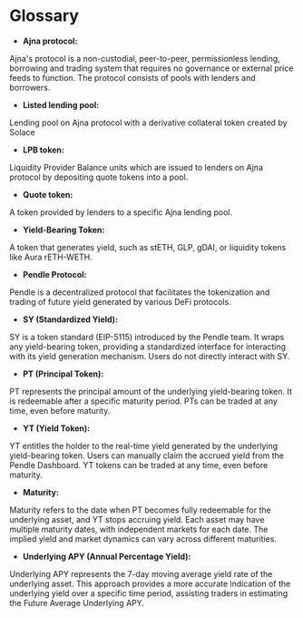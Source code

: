 # Glossary

* **Ajna protocol:**

Ajna's protocol is a non-custodial, peer-to-peer, permissionless lending, borrowing and trading system that requires no governance or external price feeds to function. The protocol consists of pools with lenders and borrowers.

* **Listed lending pool:**

Lending pool on Ajna protocol with a derivative collateral token created by Solace

* **LPB token:**

Liquidity Provider Balance units which are issued to lenders on Ajna protocol by depositing quote tokens into a pool.

* **Quote token:**

A token provided by lenders to a specific Ajna lending pool.

* **Yield-Bearing Token:**

A token that generates yield, such as stETH, GLP, gDAI, or liquidity tokens like Aura rETH-WETH.

* **Pendle Protocol:**

Pendle is a decentralized protocol that facilitates the tokenization and trading of future yield generated by various DeFi protocols.

* **SY (Standardized Yield):**

SY is a token standard (EIP-5115) introduced by the Pendle team. It wraps any yield-bearing token, providing a standardized interface for interacting with its yield generation mechanism. Users do not directly interact with SY.

* **PT (Principal Token):**

PT represents the principal amount of the underlying yield-bearing token. It is redeemable after a specific maturity period. PTs can be traded at any time, even before maturity.

* **YT (Yield Token):**

YT entitles the holder to the real-time yield generated by the underlying yield-bearing token. Users can manually claim the accrued yield from the Pendle Dashboard. YT tokens can be traded at any time, even before maturity.

* **Maturity:**

Maturity refers to the date when PT becomes fully redeemable for the underlying asset, and YT stops accruing yield. Each asset may have multiple maturity dates, with independent markets for each date. The implied yield and market dynamics can vary across different maturities.

* **Underlying APY (Annual Percentage Yield):**

Underlying APY represents the 7-day moving average yield rate of the underlying asset. This approach provides a more accurate indication of the underlying yield over a specific time period, assisting traders in estimating the Future Average Underlying APY.
